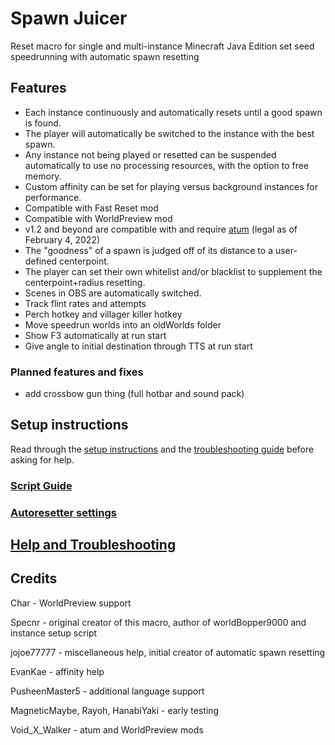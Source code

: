 # Spawn Juicer

Reset macro for single and multi-instance Minecraft Java Edition set seed speedrunning with automatic spawn resetting

## Features

- Each instance continuously and automatically resets until a good spawn is found.
- The player will automatically be switched to the instance with the best spawn.
- Any instance not being played or resetted can be suspended automatically to use no processing resources, with the option to free memory.
- Custom affinity can be set for playing versus background instances for performance.
- Compatible with Fast Reset mod
- Compatible with WorldPreview mod
- v1.2 and beyond are compatible with and require [atum] (legal as of February 4, 2022)
- The "goodness" of a spawn is judged off of its distance to a user-defined centerpoint.
- The player can set their own whitelist and/or blacklist to supplement the centerpoint+radius resetting.
- Scenes in OBS are automatically switched.
- Track flint rates and attempts
- Perch hotkey and villager killer hotkey
- Move speedrun worlds into an oldWorlds folder
- Show F3 automatically at run start
- Give angle to initial destination through TTS at run start

### Planned features and fixes
- add crossbow gun thing (full hotbar and sound pack)

## Setup instructions

Read through the [setup instructions](https://github.com/pjagada/spawn-juicer/wiki/Full-Setup-Instructions) and the [troubleshooting guide](https://github.com/pjagada/spawn-juicer/wiki/Help-and-Troubleshooting) before asking for help.

### [Script Guide](https://github.com/pjagada/spawn-juicer/wiki/Options,-Hotkeys,-and-Script-Guide#script-guide)

### [Autoresetter settings](https://github.com/pjagada/spawn-juicer/wiki/Autoresetter-settings)

## [Help and Troubleshooting](https://github.com/pjagada/spawn-juicer/wiki/Help-and-Troubleshooting)

## Credits

Char - WorldPreview support

Specnr - original creator of this macro, author of worldBopper9000 and instance setup script

jojoe77777 - miscellaneous help, initial creator of automatic spawn resetting

EvanKae - affinity help

PusheenMaster5 - additional language support

MagneticMaybe, Rayoh, HanabiYaki - early testing

Void_X_Walker - atum and WorldPreview mods

  [latest release]: <https://github.com/pjagada/spawn-juicer/releases/latest>
  [latest version]: <https://github.com/pjagada/spawn-juicer/releases/latest>
  [the setup video]: <https://youtu.be/0xAHMW93MQw>
  [atum]: <https://github.com/VoidXWalker/atum/releases/latest>
  [#public-help]: <https://discord.com/channels/755878212571103392/861679137805434930>
  [SSG Discord]: <https://discord.gg/EFvygzt>
